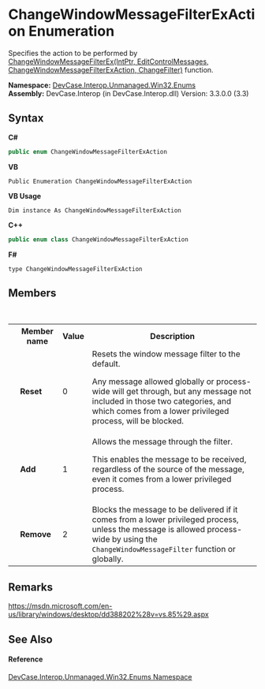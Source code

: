 # ChangeWindowMessageFilterExAction Enumeration
 

Specifies the action to be performed by <a href="M_DevCase_Interop_Unmanaged_Win32_NativeMethods_ChangeWindowMessageFilterEx">ChangeWindowMessageFilterEx(IntPtr, EditControlMessages, ChangeWindowMessageFilterExAction, ChangeFilter)</a> function.

**Namespace:**&nbsp;<a href="N_DevCase_Interop_Unmanaged_Win32_Enums">DevCase.Interop.Unmanaged.Win32.Enums</a><br />**Assembly:**&nbsp;DevCase.Interop (in DevCase.Interop.dll) Version: 3.3.0.0 (3.3)

## Syntax

**C#**<br />
``` C#
public enum ChangeWindowMessageFilterExAction
```

**VB**<br />
``` VB
Public Enumeration ChangeWindowMessageFilterExAction
```

**VB Usage**<br />
``` VB Usage
Dim instance As ChangeWindowMessageFilterExAction
```

**C++**<br />
``` C++
public enum class ChangeWindowMessageFilterExAction
```

**F#**<br />
``` F#
type ChangeWindowMessageFilterExAction
```


## Members
&nbsp;<table><tr><th></th><th>Member name</th><th>Value</th><th>Description</th></tr><tr><td /><td target="F:DevCase.Interop.Unmanaged.Win32.Enums.ChangeWindowMessageFilterExAction.Reset">**Reset**</td><td>0</td><td>Resets the window message filter to the default. 

 Any message allowed globally or process-wide will get through, but any message not included in those two categories, and which comes from a lower privileged process, will be blocked.</td></tr><tr><td /><td target="F:DevCase.Interop.Unmanaged.Win32.Enums.ChangeWindowMessageFilterExAction.Add">**Add**</td><td>1</td><td>Allows the message through the filter. 

 This enables the message to be received, regardless of the source of the message, even it comes from a lower privileged process.</td></tr><tr><td /><td target="F:DevCase.Interop.Unmanaged.Win32.Enums.ChangeWindowMessageFilterExAction.Remove">**Remove**</td><td>2</td><td>Blocks the message to be delivered if it comes from a lower privileged process, unless the message is allowed process-wide by using the `ChangeWindowMessageFilter` function or globally.</td></tr></table>

## Remarks
<a href="https://msdn.microsoft.com/en-us/library/windows/desktop/dd388202%28v=vs.85%29.aspx" target="_blank">https://msdn.microsoft.com/en-us/library/windows/desktop/dd388202%28v=vs.85%29.aspx</a>

## See Also


#### Reference
<a href="N_DevCase_Interop_Unmanaged_Win32_Enums">DevCase.Interop.Unmanaged.Win32.Enums Namespace</a><br />